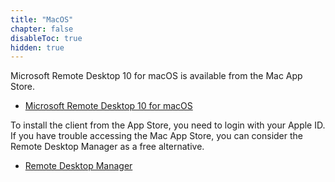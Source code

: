 ```yaml
---
title: "MacOS"
chapter: false
disableToc: true
hidden: true
---
```


Microsoft Remote Desktop 10 for macOS is available from the Mac App Store. 

- [Microsoft Remote Desktop 10 for macOS](https://apps.apple.com/de/app/microsoft-remote-desktop-10/id1295203466)

To install the client from the App Store, you need to login with your Apple ID. If you have trouble accessing the Mac App Store, you can consider the Remote Desktop Manager as a free alternative.

- [Remote Desktop Manager](https://remotedesktopmanager.com/home/download)
